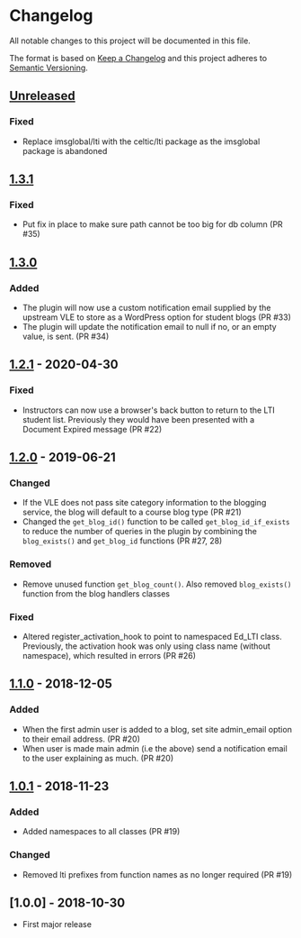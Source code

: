 # Changelog
All notable changes to this project will be documented in this file.

The format is based on [Keep a Changelog](http://keepachangelog.com/en/1.0.0/)
and this project adheres to [Semantic Versioning](http://semver.org/spec/v2.0.0.html).

## [Unreleased]
### Fixed
- Replace imsglobal/lti with the celtic/lti package as the imsglobal package is abandoned 

## [1.3.1]
### Fixed
- Put fix in place to make sure path cannot be too big for db column (PR #35) 

## [1.3.0]
### Added
- The plugin will now use a custom notification email supplied by the upstream VLE to store as a WordPress option for student blogs (PR #33)
- The plugin will update the notification email to null if no, or an empty value, is sent. (PR #34)

## [1.2.1] - 2020-04-30
### Fixed
- Instructors can now use a browser's back button to return to the LTI student list. Previously they would have been presented with a Document Expired message (PR #22)

## [1.2.0] - 2019-06-21
### Changed
- If the VLE does not pass site category information to the blogging service, the blog will default to a course blog type (PR #21)
- Changed the `get_blog_id()` function to be called `get_blog_id_if_exists` to reduce the number of queries in the plugin by combining the `blog_exists()` and `get_blog_id` functions (PR #27, 28)

### Removed
- Remove unused function `get_blog_count()`. Also removed `blog_exists()` function from the blog handlers classes

### Fixed
- Altered register_activation_hook to point to namespaced Ed_LTI class. Previously, the activation hook was only using class name (without namespace), which resulted in errors (PR #26)

## [1.1.0] - 2018-12-05
### Added
- When the first admin user is added to a blog, set site admin_email option to their email address. (PR #20)
- When user is made main admin (i.e the above) send a notification email to the user explaining as much. (PR #20)

## [1.0.1] - 2018-11-23
### Added
- Added namespaces to all classes (PR #19)

### Changed
- Removed lti prefixes from function names as no longer required (PR #19)

## [1.0.0] - 2018-10-30
- First major release

[Unreleased]: https://github.com/uoe-dlam/ed-lti/compare/v1.3.1...HEAD
[1.3.1]: https://github.com/uoe-dlam/ed-lti/compare/v1.3.0...v1.3.1
[1.3.0]: https://github.com/uoe-dlam/ed-lti/compare/v1.2.1...v1.3.0
[1.2.1]: https://github.com/uoe-dlam/ed-lti/compare/v1.2.0...v1.2.1
[1.2.0]: https://github.com/uoe-dlam/ed-lti/compare/v1.1.0...v1.2.0
[1.1.0]: https://github.com/uoe-dlam/ed-lti/compare/v1.0.1...v1.1.0
[1.0.1]: https://github.com/uoe-dlam/ed-lti/compare/v1.0.0...v1.0.1
